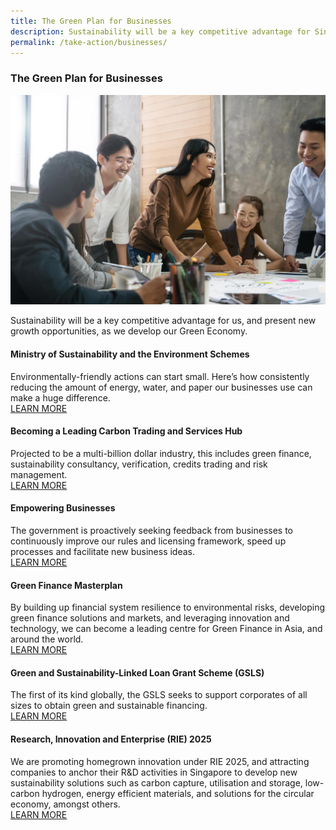 ```yaml
---
title: The Green Plan for Businesses
description: Sustainability will be a key competitive advantage for Singapore, and present new growth opportunities for businesses as we develop our Green Economy. Learn more about the Green Plan for Businesses. 
permalink: /take-action/businesses/
---
```


### The Green Plan for Businesses

![The Green Plan For Individuals](/images/greenplan/gp_business.jpg)

Sustainability will be a key competitive advantage for us, and present new growth opportunities, as we develop our Green Economy. 

#### Ministry of Sustainability and the Environment Schemes  
Environmentally-friendly actions can start small. Here’s how consistently reducing the amount of energy, water, and paper our businesses use can make a huge difference.  
<a href="https://www.mse.gov.sg/take-action/organisations/" class="front-page-cta bp-sec-button margin--top padding--bottom" target="_blank">
	<span>LEARN MORE</span>
	<i class="sgds-icon sgds-icon-arrow-right is-size-4" aria-hidden="true"></i>
</a>

#### Becoming a Leading Carbon Trading and Services Hub  
Projected to be a multi-billion dollar industry, this includes green finance, sustainability consultancy, verification, credits trading and risk management.  
<a href="https://www.nccs.gov.sg/singapores-climate-action/carbon-services-and-climate-finance/" class="front-page-cta bp-sec-button margin--top padding--bottom" target="_blank">
	<span>LEARN MORE</span>
	<i class="sgds-icon sgds-icon-arrow-right is-size-4" aria-hidden="true"></i>
</a>

#### Empowering Businesses
The government is proactively seeking feedback from businesses to continuously improve our rules and licensing framework, speed up processes and facilitate new business ideas.  
<a href="https://www.mti.gov.sg/Transforming-Industries/For-Enterprises" class="front-page-cta bp-sec-button margin--top padding--bottom" target="_blank">
	<span>LEARN MORE</span>
	<i class="sgds-icon sgds-icon-arrow-right is-size-4" aria-hidden="true"></i>
</a>

#### Green Finance Masterplan  
By building up financial system resilience to environmental risks, developing green finance solutions and markets, and leveraging innovation and technology, we can become a leading centre for Green Finance in Asia, and around the world.  
<a href="https://www.mas.gov.sg/who-we-are/annual-reports/annual-report-2019-2020/greening-the-financial-system" class="front-page-cta bp-sec-button margin--top padding--bottom" target="_blank">
	<span>LEARN MORE</span>
	<i class="sgds-icon sgds-icon-arrow-right is-size-4" aria-hidden="true"></i>
</a>

#### Green and Sustainability-Linked Loan Grant Scheme (GSLS)  
The first of its kind globally, the GSLS seeks to support corporates of all sizes to obtain green and sustainable financing.  
<a href="https://www.mas.gov.sg/news/media-releases/2020/mas-launches-worlds-first-grant-scheme-to-support-green-and-sustainability-linked-loans" class="front-page-cta bp-sec-button margin--top padding--bottom" target="_blank">
	<span>LEARN MORE</span>
	<i class="sgds-icon sgds-icon-arrow-right is-size-4" aria-hidden="true"></i>
</a>

#### Research, Innovation and Enterprise (RIE) 2025  
We are promoting homegrown innovation under RIE 2025, and attracting companies to anchor their R&D activities in Singapore to develop new sustainability solutions such as carbon capture, utilisation and storage, low-carbon hydrogen, energy efficient materials, and solutions for the circular economy, amongst others.  
<a href="https://www.nrf.gov.sg/about-nrf/rie-ecosystem" class="front-page-cta bp-sec-button margin--top padding--bottom" target="_blank">
	<span>LEARN MORE</span>
	<i class="sgds-icon sgds-icon-arrow-right is-size-4" aria-hidden="true"></i>
</a>